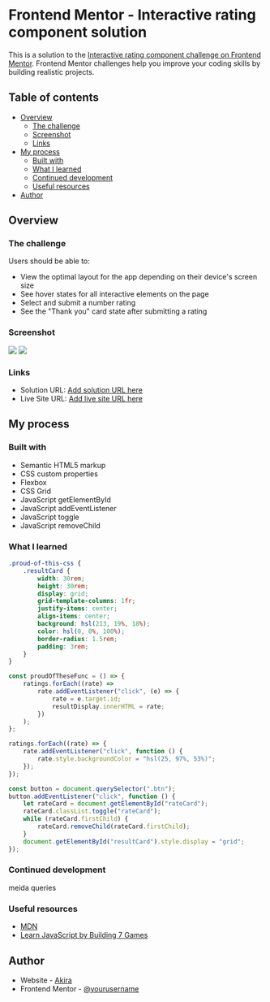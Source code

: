 # Frontend Mentor - Interactive rating component solution

This is a solution to the [Interactive rating component challenge on Frontend Mentor](https://www.frontendmentor.io/challenges/interactive-rating-component-koxpeBUmI). Frontend Mentor challenges help you improve your coding skills by building realistic projects.

## Table of contents

-   [Overview](#overview)
    -   [The challenge](#the-challenge)
    -   [Screenshot](#screenshot)
    -   [Links](#links)
-   [My process](#my-process)
    -   [Built with](#built-with)
    -   [What I learned](#what-i-learned)
    -   [Continued development](#continued-development)
    -   [Useful resources](#useful-resources)
-   [Author](#author)

## Overview

### The challenge

Users should be able to:

-   View the optimal layout for the app depending on their device's screen size
-   See hover states for all interactive elements on the page
-   Select and submit a number rating
-   See the "Thank you" card state after submitting a rating

### Screenshot

![](./screenshotOne.jpg)
![](./screenshotTwo.jpg)

### Links

-   Solution URL: [Add solution URL here](https://your-solution-url.com)
-   Live Site URL: [Add live site URL here](https://your-live-site-url.com)

## My process

### Built with

-   Semantic HTML5 markup
-   CSS custom properties
-   Flexbox
-   CSS Grid
-   JavaScript getElementById
-   JavaScript addEventListener
-   JavaScript toggle
-   JavaScript removeChild

### What I learned

```css
.proud-of-this-css {
    .resultCard {
        width: 30rem;
        height: 30rem;
        display: grid;
        grid-template-columns: 1fr;
        justify-items: center;
        align-items: center;
        background: hsl(213, 19%, 18%);
        color: hsl(0, 0%, 100%);
        border-radius: 1.5rem;
        padding: 3rem;
    }
}
```

```js
const proudOfTheseFunc = () => {
    ratings.forEach((rate) =>
        rate.addEventListener("click", (e) => {
            rate = e.target.id;
            resultDisplay.innerHTML = rate;
        })
    );
};

ratings.forEach((rate) => {
    rate.addEventListener("click", function () {
        rate.style.backgroundColor = "hsl(25, 97%, 53%)";
    });
});

const button = document.querySelector(".btn");
button.addEventListener("click", function () {
    let rateCard = document.getElementById("rateCard");
    rateCard.classList.toggle("rateCard");
    while (rateCard.firstChild) {
        rateCard.removeChild(rateCard.firstChild);
    }
    document.getElementById("resultCard").style.display = "grid";
});
```

### Continued development

meida queries

### Useful resources

-   [MDN](https://developer.mozilla.org/en-US/docs/Web/API/Document/getElementById)
-   [Learn JavaScript by Building 7 Games](https://www.youtube.com/watch?v=ec8vSKJuZTk&t)

## Author

-   Website - [Akira](https://github.com/akiraafu?tab=repositories)
-   Frontend Mentor - [@yourusername](https://www.frontendmentor.io/profile/akiraafu)
